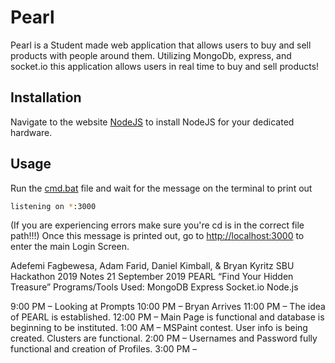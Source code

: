 # Pearl

Pearl is a Student made web application that allows users to buy and sell products with people around them.
Utilizing MongoDb, express, and  socket.io this application allows users in real time to buy and sell products!

## Installation

Navigate to the website [NodeJS](https://nodejs.org/en/) to install NodeJS for your dedicated hardware.

## Usage

Run the [cmd.bat]() file and wait for the message on the terminal to print out

```bash
listening on *:3000
```
(If you are experiencing errors make sure you're cd is in the correct file path!!!)
Once this message is printed out, go to [http://localhost:3000](http://localhost:3000) to enter the main Login Screen.





Adefemi Fagbewesa, Adam Farid, Daniel Kimball, & Bryan Kyritz
SBU Hackathon 2019 Notes
21 September 2019
PEARL
“Find Your Hidden Treasure”
Programs/Tools Used:
MongoDB
Express
Socket.io
Node.js

9:00 PM – Looking at Prompts
10:00 PM – Bryan Arrives
11:00 PM – The idea of PEARL is established.
12:00 PM – Main Page is functional and database is beginning to be instituted.
1:00 AM – MSPaint contest. User info is being created. Clusters are functional.
2:00 PM – Usernames and Password fully functional and creation of Profiles.
3:00 PM – 

